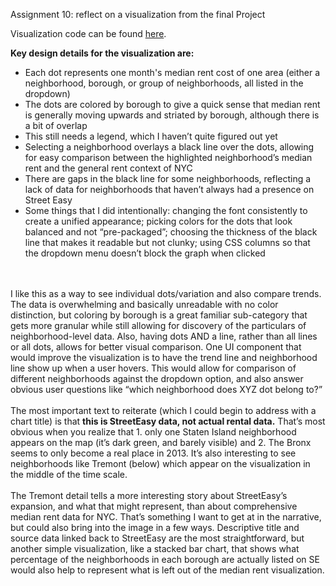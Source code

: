 Assignment 10: reflect on a visualization from the final Project<br>

Visualization code can be found <a href="https://github.com/esibinga/WWDdata/blob/master/main.js">here</a>.
<br>

<b>Key design details for the visualization are:</b>
<br>
<ul>
<li>Each dot represents one month's median rent cost of one area (either a neighborhood, borough, or group of neighborhoods, all listed in the dropdown) </li>
<li>The dots are colored by borough to give a quick sense that median rent is generally moving upwards and striated by borough, although there is a bit of overlap</li>
<li>This still needs a legend, which I haven’t quite figured out yet</li>
<li>Selecting a neighborhood overlays a black line over the dots, allowing for easy comparison between the highlighted neighborhood’s median rent and the general rent context of NYC</li>
<li>There are gaps in the black line for some neighborhoods, reflecting a lack of data for neighborhoods that haven’t always had a presence on Street Easy</li>
<li>Some things that I did intentionally: changing the font consistently to create a unified appearance; picking colors for the dots that look balanced and not “pre-packaged”; choosing the thickness of the black line that makes it readable but not clunky; using CSS columns so that the dropdown menu doesn’t block the graph when clicked </li> </ul>
<br><br>
I like this as a way to see individual dots/variation and also compare trends. The data is overwhelming and basically unreadable with no color distinction, but coloring by borough is a great familiar sub-category that gets more granular while still allowing for discovery of the particulars of neighborhood-level data. Also, having dots AND a line, rather than all lines or all dots, allows for better visual comparison. One UI component that would improve the visualization is to have the trend line and neighborhood line show up when a user hovers. This would allow for comparison of different neighborhoods against the dropdown option, and also answer obvious user questions like “which neighborhood does XYZ dot belong to?”<br><br>
The most important text to reiterate (which I could begin to address with a chart title) is that <b>this is StreetEasy data, not actual rental data.</b> That’s most obvious when you realize that 1. only one Staten Island neighborhood appears on the map (it’s dark green, and barely visible) and 2. The Bronx seems to only become a real place in 2013. It’s also interesting to see neighborhoods like Tremont (below) which appear on the visualization in the middle of the time scale.
<br><br>
The Tremont detail tells a more interesting story about StreetEasy’s expansion, and what that might represent, than about comprehensive median rent data for NYC. That’s something I want to get at in the narrative, but could also bring into the image in a few ways. Descriptive title and source data linked back to StreetEasy are the most straightforward, but another simple visualization, like a stacked bar chart, that shows what percentage of the neighborhoods in each borough are actually listed on SE would also help to represent what is left out of the median rent visualization. 